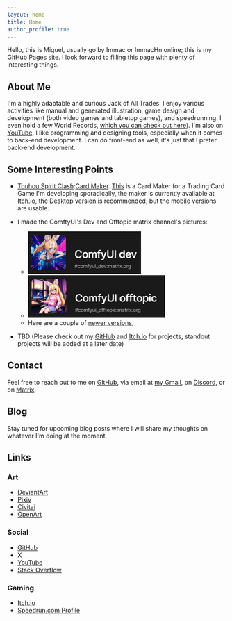 ```yaml
---
layout: home
title: Home
author_profile: true
---
```


Hello, this is Miguel, usually go by Immac or ImmacHn online; this is my GitHub Pages site. I look forward to filling this page with plenty of interesting things.

## About Me

I'm a highly adaptable and curious Jack of All Trades. I enjoy various activities like manual and generated illustration, game design and development (both video games and tabletop games), and speedrunning. I even hold a few World Records, [which you can check out here](https://www.speedrun.com/users/Immac)). I'm also on [YouTube](https://www.youtube.com/@ImmacHn). I like programming and designing tools, especially when it comes to back-end development. I can do front-end as well, it's just that I prefer back-end development.

## Some Interesting Points

- [Touhou Spirit Clash](https://immac.github.io/touhou-spirit-clash-docs/):[Card Maker](https://github.com/Immac/touhou-spirit-clash-card-maker). [This](https://github.com/Immac/touhou-spirit-clash-card-maker) is a Card Maker for a Trading Card Game I'm developing sporadically, the maker is currently available at [Itch.io](https://immac.itch.io/touhou-tcg-maker), the Desktop version is recommended, but the mobile versions are usable.

- I made the ComftyUI's Dev and Offtopic matrix channel's pictures: 
    - ![alt text](assets/2025-02-images/comfy-dev.png) 
    - ![alt text](assets/2025-02-images/comfy-offtopic.png)
    - Here are a couple of [newer versions](https://civitai.green/posts/12566297), 
- TBD (Please check out my [GitHub](https://github.com/immac) and [Itch.io](https://immac.itch.io/) for projects, standout projects will be added at a later date)

## Contact

Feel free to reach out to me on [GitHub](https://github.com/immac), via email at [my Gmail](immac.gm+homepage@gmail.com), on [Discord](https://discord.com/users/133419862667165696), or on [Matrix](https://matrix.to/#/@immac:matrix.org).

## Blog

Stay tuned for upcoming blog posts where I will share my thoughts on whatever I'm doing at the moment.

## Links
### Art

- [DeviantArt](https://www.deviantart.com/immachn/gallery/74530990/featured)
- [Pixiv](https://www.pixiv.net/en/users/9112631)
- [Civitai](https://civitai.green/user/Immac)
- [OpenArt](https://openart.ai/workflows/@immac)

### Social

- [GitHub](https://github.com/immac)
- [X](https://twitter.com/immacHn)
- [YouTube](https://www.youtube.com/@ImmacHn)
- [Stack Overflow](https://stackoverflow.com/users/3203817/immac)

### Gaming
- [Itch.io](https://immac.itch.io/)
- [Speedrun.com Profile](https://www.speedrun.com/users/Immac)
